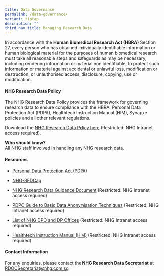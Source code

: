 ```yaml
---
title: Data Governance
permalink: /data-governance/
variant: tiptap
description: ""
third_nav_title: Managing Research Data
---
```

<p>In accordance with the <strong>Human Biomedical Research Act (HBRA)</strong> Section
27, every person who has obtained individually identifiable information
or human biological material for the purposes of human biomedical research
must take all reasonable steps and safeguards as may be necessary, including
rendering information or material non identifiable, to protect such information
or material against accidental or unlawful loss, modification or destruction,
or unauthorised access, disclosure, copying, use or modification.</p>
<h4><strong>NHG Research Data Policy</strong></h4>
<p>The NHG Research Data Policy provides the framework for governing research
data to ensure compliance with the HBRA, Personal Data Protection Act (PDPA),
Healthtech Instruction Manual (HIM), Synapxe policies and all other relevant
regulations.</p>
<p>Download the <a href="https://mynhg.nhg.com.sg/dept/rcu/Shared%20Library/Research%20Data/NHG%20Research%20Data%20Policy.pdf?Web=1" rel="noopener nofollow" target="_blank">NHG Research Data Policy here</a> (Restricted:
NHG Intranet access required).&nbsp;</p>
<p><strong>Who should know?</strong>
<br>All NHG staff involved in handling any NHG research data.</p>
<p></p>
<h4><strong>Resources</strong></h4>
<ul data-tight="true" class="tight">
<li>
<p><a href="/pdpa/" rel="noopener noreferrer nofollow" target="_blank"><u>Personal Data Protection Act (PDPA)</u></a>&nbsp;</p>
</li>
<li>
<p><a href="https://redcapsupport.gri.nhg.com.sg/" rel="noopener noreferrer nofollow" target="_blank"><u>NHG-REDCap</u></a>
</p>
</li>
<li>
<p><a href="https://mynhg.nhg.com.sg/dept/rcu/Shared%20Library/Research%20Data/NHG%20Research%20Data%20Guidance%20Document.pdf?Web=1" rel="noopener noreferrer nofollow" target="_blank"><u>NHG Research Data Guidance Document</u></a> (Restricted:
NHG Intranet access required)</p>
</li>
<li>
<p><a href="https://mynhg.nhg.com.sg/dept/rcu/Shared%20Library/Research%20Data/PDPC%20Guide%20to%20Basic%20Data%20Anonymisation%20Techniques%20v1%20(250118).pdf?Web=1" rel="noopener noreferrer nofollow" target="_blank"><u>PDPC Guide to Basic Data Anonymisation Techniques</u></a> (Restricted:
NHG Intranet access required)</p>
</li>
<li>
<p><a href="https://mynhg.nhg.com.sg/dept/rcu/Shared%20Library/Research%20Data/List%20of%20NHG%20DPO%20and%20DP%20Offices.pdf" rel="noopener noreferrer nofollow" target="_blank"><u>List of NHG DPO and DP Offices</u></a> (Restricted:
NHG Intranet access required)</p>
</li>
<li>
<p><a href="https://mynhg.nhg.com.sg/Pages/NHG-Policies.aspx" rel="noopener noreferrer nofollow" target="_blank"><u>Healthtech Instruction Manual (HIM)</u></a> (Restricted:
NHG Intranet access required)</p>
</li>
</ul>
<p></p>
<h4><strong>Contact Information</strong></h4>
<p>For any enquiries, please contact the <strong>NHG Research Data Secretariat</strong> at
<a href="mailto:RDOCSecretariat@nhg.com.sg" rel="noopener noreferrer nofollow" target="_blank">RDOCSecretariat@nhg.com.sg</a>
</p>
<p></p>
<p></p>
<p></p>